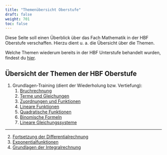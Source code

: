 ```yaml
---
title: "Themenübersicht Oberstufe"
draft: false
weight: 701
toc: false
---
```


Diese Seite soll einen Überblick über das Fach Mathematik in der HBF Oberstufe verschaffen. Hierzu dient u. a. die Übersicht über die Themen.

Welche Themen wiederum bereits in der HBF Unterstufe behandelt wurden, findest du [hier](/hbf1/0-organisatorisches/themenübersicht/).

## Übersicht der Themen der HBF Oberstufe

1. Grundlagen-Training (dient der Wiederholung bzw. Vertiefung):
    1. [Bruchrechnung](/hbf2/1-grundlagen-training/bruchrechnung/)
    1. [Terme und Gleichungen](/hbf2/1-grundlagen-training/terme-und-gleichungen/)
    1. [Zuordnungen und Funktionen](/hbf2/1-grundlagen-training/zuordnungen-und-funktionen/)
    1. [Lineare Funktionen](/hbf2/1-grundlagen-training/lineare-funktionen/)
    1. [Quadratische Funktionen](/hbf2/1-grundlagen-training/quadratische-funktionen/)
    1. [Binomische Formeln](/hbf2/1-grundlagen-training/binomische-formeln/)
    1. [Lineare Gleichungssysteme](/hbf2/1-grundlagen-training/lineare-gleichungssysteme/)

---

2. [Fortsetzung der Differentialrechnung](/hbf2/2-fortsetzung-der-differentialrechnung/funktionsuntersuchung-gebrochen-rationaler-funktionen/)
3. [Exponentialfunktionen](/hbf2/3-exponentialfunktionen/funktionsuntersuchung-von-exponentialfunktionen/)
4. [Grundlagen der Integralrechnung](/hbf2/4-integralrechnung/grundlagen-der-integralrechnung/)
